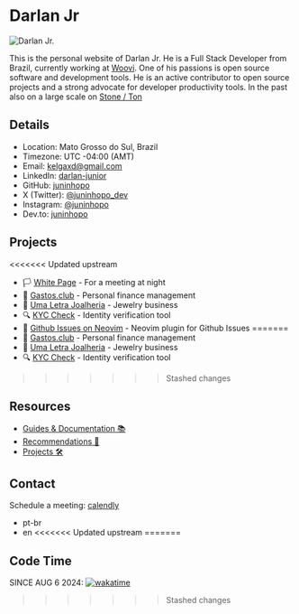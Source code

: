 # Darlan Jr

![Darlan Jr.](/image/darlan.png)

This is the personal website of Darlan Jr. He is a Full Stack Developer from Brazil, currently working at [Woovi](https://woovi.com/). One of his passions is open source software and development tools. He is an active contributor to open source projects and a strong advocate for developer productivity tools. In the past also on a large scale on [Stone / Ton](https://www.ton.com.br/)

## Details

- Location: Mato Grosso do Sul, Brazil
- Timezone: UTC -04:00 (AMT)
- Email: <kelgaxd@gmail.com>
- LinkedIn: [darlan-junior](https://www.linkedin.com/in/darlan-junior/)
- GitHub: [juninhopo](https://github.com/juninhopo)
- X (Twitter): [@juninhopo_dev](https://x.com/juninhopo_dev/)
- Instagram: [@juninhopo](https://www.instagram.com/juninhopo/)
- Dev.to: [juninhopo](https://dev.to/juninhopo)

## Projects

<<<<<<< Updated upstream
- 🏳️ [White Page](/guides-&-docs/white-page-for-meeting/index) - For a meeting at night
- 📗 [Gastos.club](https://gastos.club/) - Personal finance management
- 💎 [Uma Letra Joalheria](https://instagram.com/umaletrajoalheria) - Jewelry business
- 🔍 [KYC Check](https://kyc-check-production.up.railway.app/) - Identity verification tool
- 📱 [Github Issues on Neovim](https://github.com/juninhopo/issues-neovim/) - Neovim plugin for Github Issues
=======
- 📗 [Gastos.club](https://gastos.club/) - Personal finance management
- 💎 [Uma Letra Joalheria](https://instagram.com/umaletrajoalheria) - Jewelry business
- 🔍 [KYC Check](https://kyc-check-production.up.railway.app/) - Identity verification tool
>>>>>>> Stashed changes

## Resources

- [Guides & Documentation 📚](https://github.com/juninhopo/codes)
- [Recommendations 🧭](/indications/index)
- [Projects 🛠️](/projects/index)

## Contact

Schedule a meeting: [calendly](https://calendly.com/darlan-entria/30min)

- pt-br
- en
<<<<<<< Updated upstream
=======

## Code Time

SINCE AUG 6 2024: [![wakatime](https://wakatime.com/badge/user/1554df0b-26ad-4431-8e89-c1ce4a99370f.svg)](https://wakatime.com/@1554df0b-26ad-4431-8e89-c1ce4a99370f)
>>>>>>> Stashed changes
